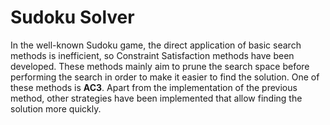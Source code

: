# Sudoku Solver

In the well-known Sudoku game, the direct application of basic search methods is inefficient, so Constraint Satisfaction methods have been developed. These methods mainly aim to prune the search space before performing the search in order to make it easier to find the solution. One of these methods is **AC3**. Apart from the implementation of the previous method, other strategies have been implemented that allow finding the solution more quickly.
